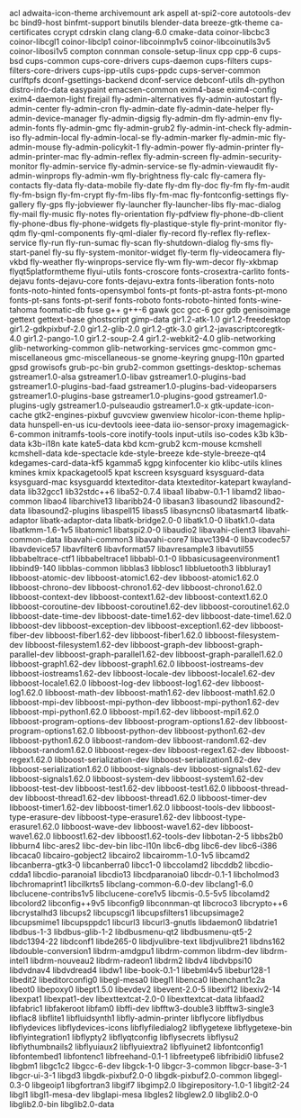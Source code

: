 acl adwaita-icon-theme archivemount ark aspell at-spi2-core autotools-dev bc bind9-host binfmt-support binutils blender-data breeze-gtk-theme ca-certificates ccrypt cdrskin clang clang-6.0 cmake-data coinor-libcbc3 coinor-libcgl1 coinor-libclp1 coinor-libcoinmp1v5 coinor-libcoinutils3v5 coinor-libosi1v5 compton connman console-setup-linux cpp cpp-6 cups-bsd cups-common cups-core-drivers cups-daemon cups-filters cups-filters-core-drivers cups-ipp-utils cups-ppdc cups-server-common curlftpfs dconf-gsettings-backend dconf-service debconf-utils dh-python distro-info-data easypaint emacsen-common exim4-base exim4-config exim4-daemon-light firejail fly-admin-alternatives fly-admin-autostart fly-admin-center fly-admin-cron fly-admin-date fly-admin-date-helper fly-admin-device-manager fly-admin-digsig fly-admin-dm fly-admin-env fly-admin-fonts fly-admin-gmc fly-admin-grub2 fly-admin-int-check fly-admin-iso fly-admin-local fly-admin-local-se fly-admin-marker fly-admin-mic fly-admin-mouse fly-admin-policykit-1 fly-admin-power fly-admin-printer fly-admin-printer-mac fly-admin-reflex fly-admin-screen fly-admin-security-monitor fly-admin-service fly-admin-service-se fly-admin-viewaudit fly-admin-winprops fly-admin-wm fly-brightness fly-calc fly-camera fly-contacts fly-data fly-data-mobile fly-date fly-dm fly-doc fly-fm fly-fm-audit fly-fm-bsign fly-fm-crypt fly-fm-libs fly-fm-mac fly-fontconfig-settings fly-gallery fly-gps fly-jobviewer fly-launcher fly-launcher-libs fly-mac-dialog fly-mail fly-music fly-notes fly-orientation fly-pdfview fly-phone-db-client fly-phone-dbus fly-phone-widgets fly-plastique-style fly-print-monitor fly-qdm fly-qml-components fly-qml-dialer fly-record fly-reflex fly-reflex-service fly-run fly-run-sumac fly-scan fly-shutdown-dialog fly-sms fly-start-panel fly-su fly-system-monitor-widget fly-term fly-videocamera fly-vkbd fly-weather fly-winprops-service fly-wm fly-wm-decor fly-xkbmap flyqt5platformtheme flyui-utils fonts-croscore fonts-crosextra-carlito fonts-dejavu fonts-dejavu-core fonts-dejavu-extra fonts-liberation fonts-noto fonts-noto-hinted fonts-opensymbol fonts-pt fonts-pt-astra fonts-pt-mono fonts-pt-sans fonts-pt-serif fonts-roboto fonts-roboto-hinted fonts-wine-tahoma foomatic-db fuse g++ g++-6 gawk gcc gcc-6 gcr gdb genisoimage gettext gettext-base ghostscript gimp-data gir1.2-atk-1.0 gir1.2-freedesktop gir1.2-gdkpixbuf-2.0 gir1.2-glib-2.0 gir1.2-gtk-3.0 gir1.2-javascriptcoregtk-4.0 gir1.2-pango-1.0 gir1.2-soup-2.4 gir1.2-webkit2-4.0 glib-networking glib-networking-common glib-networking-services gmc-common gmc-miscellaneous gmc-miscellaneous-se gnome-keyring gnupg-l10n gparted gpsd growisofs grub-pc-bin grub2-common gsettings-desktop-schemas gstreamer1.0-alsa gstreamer1.0-libav gstreamer1.0-plugins-bad gstreamer1.0-plugins-bad-faad gstreamer1.0-plugins-bad-videoparsers gstreamer1.0-plugins-base gstreamer1.0-plugins-good gstreamer1.0-plugins-ugly gstreamer1.0-pulseaudio gstreamer1.0-x gtk-update-icon-cache gtk2-engines-pixbuf guvcview gwenview hicolor-icon-theme hplip-data hunspell-en-us icu-devtools ieee-data iio-sensor-proxy imagemagick-6-common initramfs-tools-core inotify-tools input-utils iso-codes k3b k3b-data k3b-i18n kate kate5-data kbd kcm-grub2 kcm-mouse kcmshell kcmshell-data kde-spectacle kde-style-breeze kde-style-breeze-qt4 kdegames-card-data-kf5 kgamma5 kgpg kinfocenter kio klibc-utils klines kmines kmix kpackagetool5 kpat kscreen ksysguard ksysguard-data ksysguard-mac ksysguardd ktexteditor-data ktexteditor-katepart kwayland-data lib32gcc1 lib32stdc++6 liba52-0.7.4 libaa1 libabw-0.1-1 libamd2 libao-common libao4 libarchive13 libaribb24-0 libasan3 libasound2 libasound2-data libasound2-plugins libaspell15 libass5 libasyncns0 libatasmart4 libatk-adaptor libatk-adaptor-data libatk-bridge2.0-0 libatk1.0-0 libatk1.0-data libatkmm-1.6-1v5 libatomic1 libatspi2.0-0 libaudio2 libavahi-client3 libavahi-common-data libavahi-common3 libavahi-core7 libavc1394-0 libavcodec57 libavdevice57 libavfilter6 libavformat57 libavresample3 libavutil55 libbabeltrace-ctf1 libbabeltrace1 libbabl-0.1-0 libbasicusageenvironment1 libbind9-140 libblas-common libblas3 libblosc1 libbluetooth3 libbluray1 libboost-atomic-dev libboost-atomic1.62-dev libboost-atomic1.62.0 libboost-chrono-dev libboost-chrono1.62-dev libboost-chrono1.62.0 libboost-context-dev libboost-context1.62-dev libboost-context1.62.0 libboost-coroutine-dev libboost-coroutine1.62-dev libboost-coroutine1.62.0 libboost-date-time-dev libboost-date-time1.62-dev libboost-date-time1.62.0 libboost-dev libboost-exception-dev libboost-exception1.62-dev libboost-fiber-dev libboost-fiber1.62-dev libboost-fiber1.62.0 libboost-filesystem-dev libboost-filesystem1.62-dev libboost-graph-dev libboost-graph-parallel-dev libboost-graph-parallel1.62-dev libboost-graph-parallel1.62.0 libboost-graph1.62-dev libboost-graph1.62.0 libboost-iostreams-dev libboost-iostreams1.62-dev libboost-locale-dev libboost-locale1.62-dev libboost-locale1.62.0 libboost-log-dev libboost-log1.62-dev libboost-log1.62.0 libboost-math-dev libboost-math1.62-dev libboost-math1.62.0 libboost-mpi-dev libboost-mpi-python-dev libboost-mpi-python1.62-dev libboost-mpi-python1.62.0 libboost-mpi1.62-dev libboost-mpi1.62.0 libboost-program-options-dev libboost-program-options1.62-dev libboost-program-options1.62.0 libboost-python-dev libboost-python1.62-dev libboost-python1.62.0 libboost-random-dev libboost-random1.62-dev libboost-random1.62.0 libboost-regex-dev libboost-regex1.62-dev libboost-regex1.62.0 libboost-serialization-dev libboost-serialization1.62-dev libboost-serialization1.62.0 libboost-signals-dev libboost-signals1.62-dev libboost-signals1.62.0 libboost-system-dev libboost-system1.62-dev libboost-test-dev libboost-test1.62-dev libboost-test1.62.0 libboost-thread-dev libboost-thread1.62-dev libboost-thread1.62.0 libboost-timer-dev libboost-timer1.62-dev libboost-timer1.62.0 libboost-tools-dev libboost-type-erasure-dev libboost-type-erasure1.62-dev libboost-type-erasure1.62.0 libboost-wave-dev libboost-wave1.62-dev libboost-wave1.62.0 libboost1.62-dev libboost1.62-tools-dev libbotan-2-5 libbs2b0 libburn4 libc-ares2 libc-dev-bin libc-l10n libc6-dbg libc6-dev libc6-i386 libcaca0 libcairo-gobject2 libcairo2 libcairomm-1.0-1v5 libcamd2 libcanberra-gtk3-0 libcanberra0 libcc1-0 libccolamd2 libcddb2 libcdio-cdda1 libcdio-paranoia1 libcdio13 libcdparanoia0 libcdr-0.1-1 libcholmod3 libchromaprint1 libcilkrts5 libclang-common-6.0-dev libclang1-6.0 libclucene-contribs1v5 libclucene-core1v5 libcmis-0.5-5v5 libcolamd2 libcolord2 libconfig++9v5 libconfig9 libconnman-qt libcroco3 libcrypto++6 libcrystalhd3 libcups2 libcupscgi1 libcupsfilters1 libcupsimage2 libcupsmime1 libcupsppdc1 libcurl3 libcurl3-gnutls libdaemon0 libdatrie1 libdbus-1-3 libdbus-glib-1-2 libdbusmenu-qt2 libdbusmenu-qt5-2 libdc1394-22 libdconf1 libde265-0 libdjvulibre-text libdjvulibre21 libdns162 libdouble-conversion1 libdrm-amdgpu1 libdrm-common libdrm-dev libdrm-intel1 libdrm-nouveau2 libdrm-radeon1 libdrm2 libdv4 libdvbpsi10 libdvdnav4 libdvdread4 libdw1 libe-book-0.1-1 libebml4v5 libebur128-1 libedit2 libeditorconfig0 libegl-mesa0 libegl1 libenca0 libenchant1c2a libeot0 libepoxy0 libept1.5.0 libevdev2 libevent-2.0-5 libexif12 libexiv2-14 libexpat1 libexpat1-dev libexttextcat-2.0-0 libexttextcat-data libfaad2 libfabric1 libfakeroot libfam0 libffi-dev libfftw3-double3 libfftw3-single3 libflac8 libflite1 libfluidsynth1 libfly-admin-printer libflycore libflydbus libflydevices libflydevices-icons libflyfiledialog2 libflygetexe libflygetexe-bin libflyintegration1 libflypty2 libflyqtconfig libflysecrets libflysu2 libflythumbnails2 libflyuiaux2 libflyuiextra2 libflyuinet2 libfontconfig1 libfontembed1 libfontenc1 libfreehand-0.1-1 libfreetype6 libfribidi0 libfuse2 libgbm1 libgc1c2 libgcc-6-dev libgck-1-0 libgcr-3-common libgcr-base-3-1 libgcr-ui-3-1 libgd3 libgdk-pixbuf2.0-0 libgdk-pixbuf2.0-common libgegl-0.3-0 libgeoip1 libgfortran3 libgif7 libgimp2.0 libgirepository-1.0-1 libgit2-24 libgl1 libgl1-mesa-dev libglapi-mesa libgles2 libglew2.0 libglib2.0-0 libglib2.0-bin libglib2.0-data 
